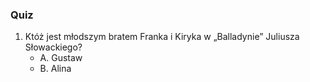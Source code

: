  ### Quiz

1. Któż jest młodszym bratem Franka i Kiryka w „Balladynie” Juliusza Słowackiego?
    - A. Gustaw
    - B. Alina
   